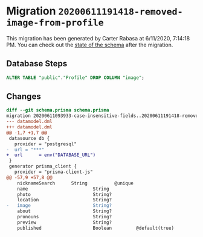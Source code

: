 # Migration `20200611191418-removed-image-from-profile`

This migration has been generated by Carter Rabasa at 6/11/2020, 7:14:18 PM.
You can check out the [state of the schema](./schema.prisma) after the migration.

## Database Steps

```sql
ALTER TABLE "public"."Profile" DROP COLUMN "image";
```

## Changes

```diff
diff --git schema.prisma schema.prisma
migration 20200611093933-case-insensitive-fields..20200611191418-removed-image-from-profile
--- datamodel.dml
+++ datamodel.dml
@@ -1,7 +1,7 @@
 datasource db {
   provider = "postgresql"
-  url = "***"
+  url      = env("DATABASE_URL")
 }
 generator prisma_client {
   provider = "prisma-client-js"
@@ -57,9 +57,8 @@
 	nicknameSearch		String			@unique
 	name      					String
 	photo     					String?
 	location  					String?
-	image     					String?
 	about     					String?
 	pronouns  					String?
 	preview   					String?
 	published 					Boolean   		@default(true)
```


